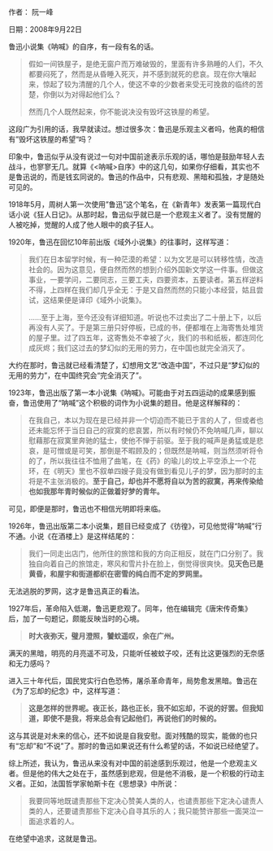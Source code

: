 作者： 阮一峰

日期：2008年9月22日

鲁迅小说集《呐喊》的自序，有一段有名的话。

>假如一间铁屋子，是绝无窗户而万难破毁的，里面有许多熟睡的人们，不久都要闷死了，然而是从昏睡入死灭，并不感到就死的悲哀。现在你大嚷起来，惊起了较为清醒的几个人，使这不幸的少数者来受无可挽救的临终的苦楚，你倒以为对得起他们么？
>
>然而几个人既然起来，你不能说决没有毁坏这铁屋的希望。

这段广为引用的话，我早就读过。想过很多次：鲁迅是乐观主义者吗，他真的相信有”毁坏这铁屋的希望“吗？

印象中，鲁迅似乎从没有说过一句对中国前途表示乐观的话，哪怕是鼓励年轻人去战斗，也寥寥无几。就算《<呐喊>自序》中的这几句，如果你仔细看，其实也不是鲁迅说的，而是钱玄同说的。鲁迅的作品中，只有悲观、黑暗和孤独，才是随处可见的。

1918年5月，周树人第一次使用”鲁迅”这个笔名，在《新青年》发表第一篇现代白话小说《狂人日记》。从那时起，鲁迅似乎就已是一个悲观主义者了。没有觉醒的人被吃掉，觉醒的人成了他人眼中的疯子狂人。

1920年，鲁迅在回忆10年前出版《域外小说集》的往事时，这样写道：

>我们在日本留学时候，有一种茫漠的希望：以为文艺是可以转移性情，改造社会的。因为这意见，便自然而然的想到介绍外国新文学这一件事。但做这事业，一要学问，二要同志，三要工夫，四要资本，五要读者。第五样逆料不得，上四样在我们却几乎全无：于是又自然而然的只能小本经营，姑且尝试，这结果便是译印《域外小说集》。
>
>……至于上海，至今还没有详细知道。听说也不过卖出了二十册上下，以后再没有人买了。于是第三册只好停板，已成的书，便都堆在上海寄售处堆货的屋子里。过了四五年，这寄售处不幸被了火，我们的书和纸板，都连同化成灰烬；我们这过去的梦幻似的无用的劳力，在中国也就完全消灭了。

大约在那时，鲁迅就已经看清楚了，幻想用文艺“改造中国”，不过只是“梦幻似的无用的劳力”，在中国终究会“完全消灭了”。

1923年，鲁迅出版了第一本小说集《呐喊》。可能由于对五四运动的成果感到振奋，鲁迅使用了“呐喊”这个积极的词作为小说集的题目。他是这样解释的：

>在我自己，本以为现在是已经并非一个切迫而不能已于言的人了，但或者也还未能忘怀于当日自己的寂寞的悲哀罢，所以有时候仍不免呐喊几声，聊以慰藉那在寂寞里奔驰的猛士，使他不惮于前驱。至于我的喊声是勇猛或是悲哀，是可憎或是可笑，那倒是不暇顾及的；但既然是呐喊，则当然须听将令的了，所以我往往不恤用了曲笔，在《药》的瑜儿的坟上平空添上一个花环，在《明天》里也不叙单四嫂子竟没有做到看见儿子的梦，因为那时的主将是不主张消极的。**至于自己，却也并不愿将自以为苦的寂寞，再来传染给也如我那年青时候似的正做着好梦的青年。**

可见，即便是那时，鲁迅也不相信光明即将来临。

1926年，鲁迅出版第二本小说集，题目已经变成了《彷徨》，可见他觉得“呐喊”行不通。小说《在酒楼上》是这样结尾的：

>我们一同走出店门，他所住的旅馆和我的方向正相反，就在门口分别了。我独自向着自己的旅馆走，寒风和雪片扑在脸上，倒觉得很爽快。**见天色已是黄昏，和屋宇和街道都织在密雪的纯白而不定的罗网里。**

无法逃脱的罗网，这才是鲁迅真正的看法。

1927年后，革命陷入低潮，鲁迅更悲观了。同年，他在编辑完《唐宋传奇集》后，加了一句题记，颇能反映当时的心境。

>**时大夜弥天，璧月澄照，饕蚊遥叹，余在广州。**

满天的黑暗，明亮的月亮遥不可及，只能听任被蚊子咬，还有比这更强烈的无奈感和无力感吗？

进入三十年代后，国民党实行白色恐怖，屠杀革命青年，局势愈发黑暗。鲁迅在《为了忘却的纪念》中，这样写道：

>**这是怎样的世界呢。夜正长，路也正长，我不如忘却，不说的好罢。但我知道，即使不是我，将来总会有记起他们，再说他们的时候的。**

这与其说是对未来的信心，还不如说是自我安慰。面对残酷的现实，能做的也只有“忘却”和“不说”了。那时的鲁迅如果说还有什么希望的话，不如说已经绝望了。

综上所述，我认为，鲁迅从来没有对中国的前途感到乐观过，他是一个悲观主义者。但是他的伟大之处在于，虽然感到悲观，但是他不消极，是一个积极的行动主义者。正如，法国哲学家帕斯卡在《思想录》中所说：

>我要同等地既谴责那些下定决心赞美人类的人，也谴责那些下定决心谴责人类的人，还要谴责那些下定决心自寻其乐的人；我只能赞许那些一面哭泣一面追求着的人。

在绝望中追求，这就是鲁迅。